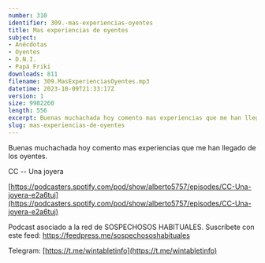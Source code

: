 ```yaml
---
number: 310
identifier: 309.-mas-experiencias-oyentes
title: Mas experiencias de oyentes
subject:
- Anécdotas
- Oyentes
- D.N.I.
- Papá Friki
downloads: 811
filename: 309.MasExperienciasOyentes.mp3
datetime: 2023-10-09T21:33:17Z
version: 1
size: 9982260
length: 556
excerpt: Buenas muchachada hoy comento mas experiencias que me han llegado de los oyentes.
slug: mas-experiencias-de-oyentes
---
```

Buenas muchachada hoy comento mas experiencias que me han llegado de los oyentes.

CC -- Una joyera

[https://podcasters.spotify.com/pod/show/alberto5757/episodes/CC-Una-joyera-e2a6tuj](https://podcasters.spotify.com/pod/show/alberto5757/episodes/CC-Una-joyera-e2a6tuj)

Podcast asociado a la red de SOSPECHOSOS HABITUALES. Suscríbete con este feed: https://feedpress.me/sospechososhabituales

Telegram: [https://t.me/wintabletinfo](https://t.me/wintabletinfo)